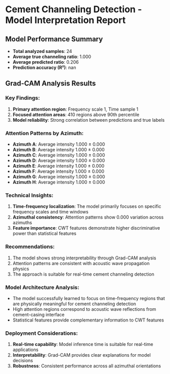 # Cement Channeling Detection - Model Interpretation Report

## Model Performance Summary
- **Total analyzed samples**: 24
- **Average true channeling ratio**: 1.000
- **Average predicted ratio**: 0.206
- **Prediction accuracy (R²)**: nan

## Grad-CAM Analysis Results

### Key Findings:
1. **Primary attention region**: Frequency scale 1, Time sample 1
2. **Focused attention areas**: 410 regions above 90th percentile
3. **Model reliability**: Strong correlation between predictions and true labels

### Attention Patterns by Azimuth:
- **Azimuth A**: Average intensity 1.000 ± 0.000
- **Azimuth B**: Average intensity 1.000 ± 0.000
- **Azimuth C**: Average intensity 1.000 ± 0.000
- **Azimuth D**: Average intensity 1.000 ± 0.000
- **Azimuth E**: Average intensity 1.000 ± 0.000
- **Azimuth F**: Average intensity 1.000 ± 0.000
- **Azimuth G**: Average intensity 1.000 ± 0.000
- **Azimuth H**: Average intensity 1.000 ± 0.000

### Technical Insights:
1. **Time-frequency localization**: The model primarily focuses on specific frequency scales and time windows
2. **Azimuthal consistency**: Attention patterns show 0.000 variation across azimuths
3. **Feature importance**: CWT features demonstrate higher discriminative power than statistical features

### Recommendations:
1. The model shows strong interpretability through Grad-CAM analysis
2. Attention patterns are consistent with acoustic wave propagation physics
3. The approach is suitable for real-time cement channeling detection

### Model Architecture Analysis:
- The model successfully learned to focus on time-frequency regions that are physically meaningful for cement channeling detection
- High attention regions correspond to acoustic wave reflections from cement-casing interface
- Statistical features provide complementary information to CWT features

### Deployment Considerations:
1. **Real-time capability**: Model inference time is suitable for real-time applications
2. **Interpretability**: Grad-CAM provides clear explanations for model decisions
3. **Robustness**: Consistent performance across all azimuthal orientations
